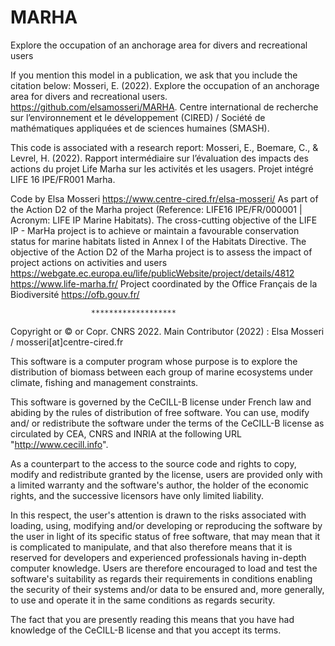 # MARHA
Explore the occupation of an anchorage area for divers and recreational users

If you mention this model in a publication, we ask that you include the citation below:
Mosseri, E. (2022). Explore the occupation of an anchorage area for divers and recreational users. https://github.com/elsamosseri/MARHA. 
Centre international de recherche sur l’environnement et le développement (CIRED) / Société de mathématiques appliquées et de sciences humaines (SMASH).

This code is associated with a research report:
Mosseri, E., Boemare, C., & Levrel, H. (2022). Rapport intermédiaire sur l’évaluation des impacts des actions du projet Life Marha sur les activités et les usagers. Projet intégré LIFE 16 IPE/FR001 Marha.

Code by Elsa Mosseri
https://www.centre-cired.fr/elsa-mosseri/
As part of the Action D2 of the Marha project (Reference: LIFE16 IPE/FR/000001 | Acronym: LIFE IP Marine Habitats).
The cross-cutting objective of the LIFE IP - MarHa project is to achieve or maintain a favourable conservation status for marine habitats listed in Annex I of the Habitats Directive. The objective of the Action D2 of the Marha project is to assess the impact of project actions on activities and users
https://webgate.ec.europa.eu/life/publicWebsite/project/details/4812
https://www.life-marha.fr/
Project coordinated by the Office Français de la Biodiversité
https://ofb.gouv.fr/


                      *******************


Copyright or © or Copr. CNRS 2022. 
Main Contributor (2022) : Elsa Mosseri / mosseri[at]centre-cired.fr

This software is a computer program whose purpose is to explore the 
distribution of biomass between each group of marine ecosystems under 
climate, fishing and management constraints.

This software is governed by the CeCILL-B license under French law and
abiding by the rules of distribution of free software.  You can  use, 
modify and/ or redistribute the software under the terms of the CeCILL-B
license as circulated by CEA, CNRS and INRIA at the following URL
"http://www.cecill.info". 

As a counterpart to the access to the source code and  rights to copy,
modify and redistribute granted by the license, users are provided only
with a limited warranty  and the software's author,  the holder of the
economic rights,  and the successive licensors  have only  limited
liability. 

In this respect, the user's attention is drawn to the risks associated
with loading,  using,  modifying and/or developing or reproducing the
software by the user in light of its specific status of free software,
that may mean  that it is complicated to manipulate,  and  that  also
therefore means  that it is reserved for developers  and  experienced
professionals having in-depth computer knowledge. Users are therefore
encouraged to load and test the software's suitability as regards their
requirements in conditions enabling the security of their systems and/or 
data to be ensured and,  more generally, to use and operate it in the 
same conditions as regards security. 

The fact that you are presently reading this means that you have had
knowledge of the CeCILL-B license and that you accept its terms.
